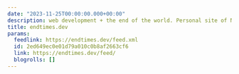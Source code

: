 ```yaml
---
date: "2023-11-25T00:00:00.000+00:00"
description: web development + the end of the world. Personal site of Nathaniel
title: endtimes.dev
params:
  feedlink: https://endtimes.dev/feed.xml
  id: 2ed649ec0e01d79a010c0b8af2663cf6
  link: https://endtimes.dev/feed/
  blogrolls: []
---
```

